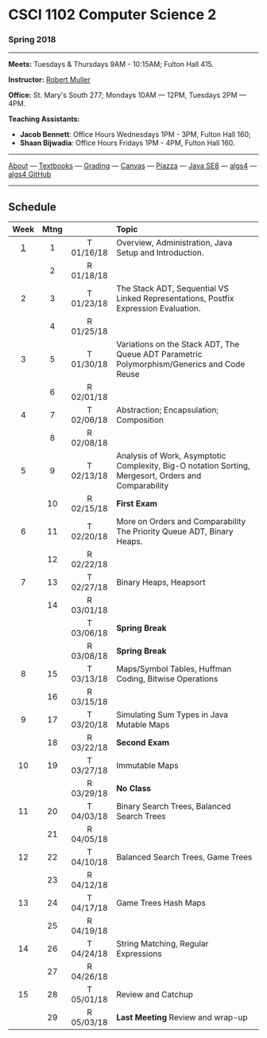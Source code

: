 # CSCI 1102 Computer Science 2

### Spring 2018

---

**Meets:** Tuesdays & Thursdays 9AM - 10:15AM; Fulton Hall 415.

**Instructor:** [Robert Muller](http://www.cs.bc.edu/~muller/)

**Office:** St. Mary's South 277; Mondays 10AM — 12PM, Tuesdays 2PM — 4PM.

**Teaching Assistants:**

+ **Jacob Bennett**: Office Hours Wednesdays 1PM - 3PM, Fulton Hall 160;
+ **Shaan Bijwadia**: Office Hours Fridays 1PM - 4PM, Fulton Hall 160.


---

[About](resources/about.md) —  [Textbooks](resources/textbooks.md) —  [Grading](resources/grading.md) —  [Canvas](https://bostoncollege.instructure.com/courses/1580576/gradebook)  —  [Piazza](https://piazza.com/class/jcdv8smgg9pzi) —  [Java SE8](https://docs.oracle.com/javase/8/docs/api/index.html?overview-summary.html) — [algs4](https://algs4.cs.princeton.edu/) — [algs4 GitHub](https://github.com/kevin-wayne/algs4)

---

## Schedule

|                   Week                   | Mtng |            | Topic                                    |
| :--------------------------------------: | :--: | :--------: | :--------------------------------------- |
| [1](https://github.com/BC-CSCI1102/week1) |  1   | T 01/16/18 | Overview, Administration, Java Setup and Introduction. |
|                                          |  2   | R 01/18/18 |                                          |
|                    2                     |  3   | T 01/23/18 | The Stack ADT, Sequential VS Linked Representations, Postfix Expression Evaluation. |
|                                          |  4   | R 01/25/18 |                                          |
|                    3                     |  5   | T 01/30/18 | Variations on the Stack ADT, The Queue ADT Parametric Polymorphism/Generics and Code Reuse |
|                                          |  6   | R 02/01/18 |                                          |
|                    4                     |  7   | T 02/06/18 | Abstraction; Encapsulation; Composition  |
|                                          |  8   | R 02/08/18 |                                          |
|                    5                     |  9   | T 02/13/18 | Analysis of Work, Asymptotic Complexity, Big-O notation Sorting, Mergesort, Orders and Comparability |
|                                          |  10  | R 02/15/18 | **First Exam**                           |
|                    6                     |  11  | T 02/20/18 | More on Orders and Comparability The Priority Queue ADT, Binary Heaps. |
|                                          |  12  | R 02/22/18 |                                          |
|                    7                     |  13  | T 02/27/18 | Binary Heaps, Heapsort                   |
|                                          |  14  | R 03/01/18 |                                          |
|                                          |      | T 03/06/18 | **Spring Break**                         |
|                                          |      | R 03/08/18 | **Spring Break**                         |
|                    8                     |  15  | T 03/13/18 | Maps/Symbol Tables, Huffman Coding, Bitwise Operations |
|                                          |  16  | R 03/15/18 |                                          |
|                    9                     |  17  | T 03/20/18 | Simulating Sum Types in Java Mutable Maps |
|                                          |  18  | R 03/22/18 | **Second Exam**                          |
|                    10                    |  19  | T 03/27/18 | Immutable Maps                           |
|                                          |      | R 03/29/18 | **No Class**                             |
|                    11                    |  20  | T 04/03/18 | Binary Search Trees, Balanced Search Trees |
|                                          |  21  | R 04/05/18 |                                          |
|                    12                    |  22  | T 04/10/18 | Balanced Search Trees, Game Trees        |
|                                          |  23  | R 04/12/18 |                                          |
|                    13                    |  24  | T 04/17/18 | Game Trees Hash Maps                     |
|                                          |  25  | R 04/19/18 |                                          |
|                    14                    |  26  | T 04/24/18 | String Matching, Regular Expressions     |
|                                          |  27  | R 04/26/18 |                                          |
|                    15                    |  28  | T 05/01/18 | Review and Catchup                       |
|                                          |  29  | R 05/03/18 | **Last Meeting** Review and wrap-up      |

